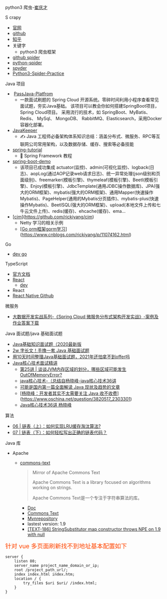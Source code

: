 python3 爬虫-[崔庆才](https://cuiqingcai.com/5052.html)



S crapy

- [官网](https://scrapy.org/ )
- [github](https://github.com/scrapy/scrapy)
- [知乎](https://zhuanlan.zhihu.com/p/40650078)
- 关键字
  - python3 爬虫框架
- [github spider](https://github.com/search?q=spider)
- [python-spider](https://github.com/Jack-Cherish/python-spider)
- [spyder](https://github.com/spyder-ide/spyder)
- [Python3-Spider-Practice](https://github.com/TRHX/Python3-Spider-Practice)

Java 项目

- ​	[PassJava-Platfrom](https://github.com/Jackson0714/PassJava-Platform)
  - 一款面试刷题的 Spring Cloud 开源系统。零碎时间利用小程序查看常见面试题，夯实Java基础。 该项目可以教会你如何搭建SpringBoot项目，Spring Cloud项目。 采用流行的技术，如 SpringBoot、MyBatis、Redis、 MySql、 MongoDB、 RabbitMQ、Elasticsearch，采用Docker容器化部署。
- [JavaKeeper](https://github.com/Jstarfish/JavaKeeper)
  - ✍️ Java 工程师必备架构体系知识总结：涵盖分布式、微服务、RPC等互联网公司常用架构，以及数据存储、缓存、搜索等必备技能
- [spring-tutorial](https://github.com/dunwu/spring-tutorial)
  - 📖 Spring Framework 教程
- [spring-boot-demo](https://github.com/xkcoding/spring-boot-demo)
  - 该项目已成功集成 actuator(监控)、admin(可视化监控)、logback(日志)、aopLog(通过AOP记录web请求日志)、统一异常处理(json级别和页面级别)、freemarker(模板引擎)、thymeleaf(模板引擎)、Beetl(模板引擎)、Enjoy(模板引擎)、JdbcTemplate(通用JDBC操作数据库)、JPA(强大的ORM框架)、mybatis(强大的ORM框架)、通用Mapper(快速操作Mybatis)、PageHelper(通用的Mybatis分页插件)、mybatis-plus(快速操作Mybatis)、BeetlSQL(强大的ORM框架)、upload(本地文件上传和七牛云文件上传)、redis(缓存)、ehcache(缓存)、ema…
- [[cim](https://github.com/rickiyang/cim)](https://github.com/rickiyang/cim)
  - Netty 学习的相关示例
  - [[Go orm框架gorm学习](https://www.cnblogs.com/rickiyang/p/11074162.html)](https://www.cnblogs.com/rickiyang/p/11074162.html)

Go

- [dev go](https://dev.to/t/go/)



TypeScript

- [官方文档](https://www.tslang.cn/)
- [React](https://react.docschina.org/)
  - [dev](https://dev.to/t/react)
- React
- [React Native Github](https://github.com/facebook/react-native)











微服务

- [大数据开发实战系列-《Spring Cloud 微服务分布式架构开发实战》-案例及作业答案下载](https://www.ekgc.cn/bbs/post/233855.shtml)





Java 面试题/java 基础面试题

- [Java基础知识面试题（2020最新版](https://blog.csdn.net/ThinkWon/article/details/104390612)
- [2w 字长文！手撸一套 Java 基础面试题](https://xie.infoq.cn/article/3d161e7b8229892184160ba07)
- [用10天时间整理Java基础面试题，2021年还怕拿不到offer吗](https://juejin.cn/post/6909369974184378382)
- [Java核心技术面试精讲](https://time.geekbang.org/column/intro/82)
  - [第25讲 | 谈谈JVM内存区域的划分，哪些区域可能发生 OutOfMemoryError?](https://hyperj.net/talk.growth/geekbang/java-core-technology/)
  - [java核心技术-（总结自杨晓峰-java核心技术36讲](https://msd.misuland.com/pd/11860979435483422)
  - [可能是国内第一篇全面解读 Java 现状及趋势的文章](https://zhuanlan.zhihu.com/p/86928563)
  - [[杨晓峰：开发者其实不太需要关注 Java 收不收费](https://www.oschina.net/question/3820517_2303301)](https://www.oschina.net/question/3820517_2303301)
  - [Java核心技术36讲 杨晓峰](http://weikeqin.com/2019/08/18/java-core-technology-36-lectures/)



算法

- [06 | 链表（上）：如何实现LRU缓存淘汰算法?](https://time.geekbang.org/column/article/41013)
- [07 | 链表（下）：如何轻松写出正确的链表代码？](https://time.geekbang.org/column/article/41149)



Java 库

- Apache

  - [commons-text](https://github.com/apache/commons-text)

    > Mirror of Apache Commons Text
    >
    > Apache Commons Text is a library focused on algorithms working on strings.
    >
    > Apache Commons Text是一个专注于字符串算法的库。

    - [Doc](https://commons.apache.org/proper/commons-text/apidocs/)
    - [Commons Text](https://commons.apache.org/proper/commons-text/)
    - [Mvnrepository](https://mvnrepository.com/artifact/org.apache.commons/commons-text)
    - lastest version: 1.9
    - [[TEXT-186] StringSubstitutor map constructor throws NPE on 1.9 with null](https://github.com/apache/commons-text/commit/3c4d37d68a18aa5c93b95f27645c7589c58e54e8)







<span style="color:#FF4500; font-size: 1.2rem">针对 vue 多页面刷新找不到地址基本配置如下</span>

```nginx
server {
    listen 80;
    server_name project_name_domain_or_ip;
    root /project_path_url/;
    index index.html index.htm;
    location / {
        try_files $uri $uri/ /index.html;
    }
}
```



